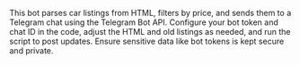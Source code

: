 This bot parses car listings from HTML, filters by price, and sends them to a Telegram chat using the Telegram Bot API. Configure your bot token and chat ID in the code, adjust the HTML and old listings as needed, and run the script to post updates. Ensure sensitive data like bot tokens is kept secure and private.
